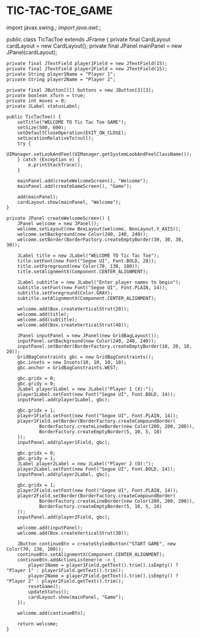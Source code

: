 # TIC-TAC-TOE_GAME
import javax.swing.*;
import java.awt.*;

public class TicTacToe extends JFrame {
    private final CardLayout cardLayout = new CardLayout();
    private final JPanel mainPanel = new JPanel(cardLayout);

    private final JTextField player1Field = new JTextField(15);
    private final JTextField player2Field = new JTextField(15);
    private String player1Name = "Player 1";
    private String player2Name = "Player 2";

    private final JButton[][] buttons = new JButton[3][3];
    private boolean xTurn = true;
    private int moves = 0;
    private JLabel statusLabel;

    public TicTacToe() {
        setTitle("WELCOME TO Tic Tac Toe GAME");
        setSize(500, 600);
        setDefaultCloseOperation(EXIT_ON_CLOSE);
        setLocationRelativeTo(null);
        try {
            UIManager.setLookAndFeel(UIManager.getSystemLookAndFeelClassName());
        } catch (Exception e) {
            e.printStackTrace();
        }

        mainPanel.add(createWelcomeScreen(), "Welcome");
        mainPanel.add(createGameScreen(), "Game");

        add(mainPanel);
        cardLayout.show(mainPanel, "Welcome");
    }

    private JPanel createWelcomeScreen() {
        JPanel welcome = new JPanel();
        welcome.setLayout(new BoxLayout(welcome, BoxLayout.Y_AXIS));
        welcome.setBackground(new Color(240, 240, 240));
        welcome.setBorder(BorderFactory.createEmptyBorder(30, 30, 30, 30));

        JLabel title = new JLabel("WELCOME TO Tic Tac Toe");
        title.setFont(new Font("Segoe UI", Font.BOLD, 28));
        title.setForeground(new Color(70, 130, 180));
        title.setAlignmentX(Component.CENTER_ALIGNMENT);

        JLabel subtitle = new JLabel("Enter player names to begin");
        subtitle.setFont(new Font("Segoe UI", Font.PLAIN, 14));
        subtitle.setForeground(Color.GRAY);
        subtitle.setAlignmentX(Component.CENTER_ALIGNMENT);

        welcome.add(Box.createVerticalStrut(20));
        welcome.add(title);
        welcome.add(subtitle);
        welcome.add(Box.createVerticalStrut(40));

        JPanel inputPanel = new JPanel(new GridBagLayout());
        inputPanel.setBackground(new Color(240, 240, 240));
        inputPanel.setBorder(BorderFactory.createEmptyBorder(10, 20, 10, 20));
        GridBagConstraints gbc = new GridBagConstraints();
        gbc.insets = new Insets(10, 10, 10, 10);
        gbc.anchor = GridBagConstraints.WEST;

        gbc.gridx = 0;
        gbc.gridy = 0;
        JLabel player1Label = new JLabel("Player 1 (X):");
        player1Label.setFont(new Font("Segoe UI", Font.BOLD, 14));
        inputPanel.add(player1Label, gbc);

        gbc.gridx = 1;
        player1Field.setFont(new Font("Segoe UI", Font.PLAIN, 14));
        player1Field.setBorder(BorderFactory.createCompoundBorder(
                BorderFactory.createLineBorder(new Color(200, 200, 200)),
                BorderFactory.createEmptyBorder(5, 10, 5, 10)
        ));
        inputPanel.add(player1Field, gbc);

        gbc.gridx = 0;
        gbc.gridy = 1;
        JLabel player2Label = new JLabel("Player 2 (O):");
        player2Label.setFont(new Font("Segoe UI", Font.BOLD, 14));
        inputPanel.add(player2Label, gbc);

        gbc.gridx = 1;
        player2Field.setFont(new Font("Segoe UI", Font.PLAIN, 14));
        player2Field.setBorder(BorderFactory.createCompoundBorder(
                BorderFactory.createLineBorder(new Color(200, 200, 200)),
                BorderFactory.createEmptyBorder(5, 10, 5, 10)
        ));
        inputPanel.add(player2Field, gbc);

        welcome.add(inputPanel);
        welcome.add(Box.createVerticalStrut(30));

        JButton continueBtn = createStyledButton("START GAME", new Color(70, 130, 180));
        continueBtn.setAlignmentX(Component.CENTER_ALIGNMENT);
        continueBtn.addActionListener(e -> {
            player1Name = player1Field.getText().trim().isEmpty() ? "Player 1" : player1Field.getText().trim();
            player2Name = player2Field.getText().trim().isEmpty() ? "Player 2" : player2Field.getText().trim();
            resetGame();
            updateStatus();
            cardLayout.show(mainPanel, "Game");
        });

        welcome.add(continueBtn);

        return welcome;
    }
